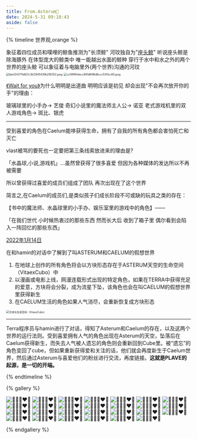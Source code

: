 ```yaml
---
title: From.Asterum🌌
date: 2024-5-31 09:18:43
aside: false
---
```

{% timeline 世界观,orange %}

<!-- timeline 长须鲸&座头鲸 -->

象征着四位成员和噗哩的鲸鱼推测为"长须鲸" 河玟独自为"[座头鲸](https://weibo.com/3251547692/5042634735222794)"
听说座头鲸是除海豚外 在体型庞大的鲸类中 唯一能越出水面的鲸种
穿行于水中和水之外的两个世界的座头鲸 可以象征着与电脑里外(两个世界)沟通的河玟
<img src="https://i2.mjj.rip/2024/06/09/bbe124371fd821c3b12845439b256302.jpeg" alt="bbe124371fd821c3b12845439b256302.jpeg" style="zoom:50%;" />
<img src="https://i2.mjj.rip/2024/06/09/cc08994decc881d6f86d6ccc53f0cc60.jpeg" alt="cc08994decc881d6f86d6ccc53f0cc60.jpeg" style="zoom:50%;" />

<!-- endtimeline -->

<!-- timeline WFY -->

[《Wait for you》](https://weibo.com/3251547692/5042592456382180)为什么明明是出道曲 明明应该是初见 却会出现"不会再次放开你的手"的理由：

玻璃球里的小手办→ 艺俊
奇幻小说里的魔法师主人公→ 诺亚
老式游戏机里的双人游戏角色→ 斑比、银虎

------

受到喜爱的角色在Caelum能哆获得生命，拥有了自我的所有角色都会害怕死亡和灭亡

vlast被骂的要死也一定要把第三条线索放进来的理由是?

「水晶球,小说,游戏机」...虽然曾获得了很多喜爱 但因为各种媒体的发达所以不再被需要

所以曾获得过喜爱的成员们组成了团队 再次出现在了这个世界

简言之,在Caelum的成员们,是类似孩子们成长阶段不可或缺的玩具之类的存在：

【书中的魔法师、水晶球里的小手办、娱乐室里的游戏中的角色】——

「在我们世代 小时候热衷过的那些东西 然而长大后 收到了箱子里 偶尔看到会陷入一阵回忆的那些东西」

<!-- endtimeline -->

<!-- timeline ASTERUM&CAELUM -->

[2022年1月14日](https://weibo.com/7889250653/5038944020859880)

在和hamin的对话中了解到了叫ASTERUM和CAELUM的假想世界

1. 在地球上创作的所有角色将会以方块形态存在于ASTERUM天空的生命空间（VitaexCubo）中
2. 以漫画或电影上线，网漫连载形式出现的特定角色，如果在TERRA中获得充足的爱意，方块将会分裂，成为流星下坠，该角色也会在叫CAELUM的假想世界里获得新生
3. 在CAELUM生活的角色如果人气消尽，会重新恢复成方块形态

<img src="https://img.picui.cn/free/2024/06/01/665b0cd8292cc.jpg" alt="方块与生命空间（VitaexCubo）" style="zoom:50%;" />

------

Terra程序员与hamin进行了对话，得知了Asterum和Caelum的存在，以及这两个世界的运行法则。受到喜爱拥有人气的角色出现在Asterum的天空，坠落后在Caelum获得新生，而失去人气被人遗忘的角色则会重新回到Cube里。被“遗忘”的角色变回了cube，但如果重新获得爱和关注的话，他们就会再度新生于Caelum世界，然后通过Asterum与喜爱他们的粉丝进行交流，再度链接。**这就是PLAVE的起源，是一切的开端。**

<!-- endtimeline -->

{% endtimeline %}

{% gallery %}

![💙💜💗❤️🖤](https://img2.imgtp.com/2024/05/31/1YpbszDC.jpg)
![💙💜💗❤️🖤](https://img2.imgtp.com/2024/05/31/k6aLgHst.jpg)
![💙💜💗❤️🖤](https://img2.imgtp.com/2024/05/31/LaSTbDRj.jpg)
![💙💜💗❤️🖤](https://img2.imgtp.com/2024/05/31/g79IaTpv.jpg)
![💙💜💗❤️🖤](https://img2.imgtp.com/2024/05/31/I9r7jweE.jpg)
![💙💜💗❤️🖤](https://img2.imgtp.com/2024/05/31/NSFylxun.jpg)
![💙💜💗❤️🖤](https://img2.imgtp.com/2024/05/31/TOSIkvV0.jpg)
![💙💜💗❤️🖤](https://img2.imgtp.com/2024/05/31/3IZWzw1N.jpg)
![💙💜💗❤️🖤](https://img2.imgtp.com/2024/05/31/gQxPyCoO.jpg)
![💙💜💗❤️🖤](https://img2.imgtp.com/2024/05/31/qcQwQe79.jpg)
![💙💜💗❤️🖤](https://img2.imgtp.com/2024/05/31/NvT9yyjO.jpg)
![💙💜💗❤️🖤](https://img2.imgtp.com/2024/05/31/4mSowYzK.jpg)
![💙💜💗❤️🖤](https://img2.imgtp.com/2024/05/31/73SwUaJ8.jpg)
![💙💜💗❤️🖤](https://img2.imgtp.com/2024/05/31/B9xfxd00.jpg)
![💙💜💗❤️🖤](https://img2.imgtp.com/2024/05/31/d7Dtzjoc.jpg)
![💙💜💗❤️🖤](https://img2.imgtp.com/2024/05/31/WtzVT5gD.jpg)
![💙💜💗❤️🖤](https://img2.imgtp.com/2024/05/31/rApjaFo1.jpg)
![💙💜💗❤️🖤](https://img2.imgtp.com/2024/05/31/k9DZFih1.jpg)
![💙💜💗❤️🖤](https://img2.imgtp.com/2024/05/31/E0saMZHi.jpg)
![💙💜💗❤️🖤](https://img2.imgtp.com/2024/05/31/hVQC1ZDZ.jpg)
![💙💜💗❤️🖤](https://img2.imgtp.com/2024/05/31/MPHAF5yn.jpg)
![💙💜💗❤️🖤](https://img2.imgtp.com/2024/05/31/ImYRk1Fh.jpg)
![💙💜💗❤️🖤](https://img2.imgtp.com/2024/05/31/KWxU5jQQ.jpg)
![💙💜💗❤️🖤](https://img2.imgtp.com/2024/05/31/unV2PUv9.png)
![💙💜💗❤️🖤](https://img2.imgtp.com/2024/05/31/po7BRKEJ.jpg)
![💙💜💗❤️🖤](https://img2.imgtp.com/2024/05/31/S92G8yDi.jpg)
![💙💜💗❤️🖤](https://img.picui.cn/free/2024/06/18/667129d095e24.jpg)

{% endgallery %}

